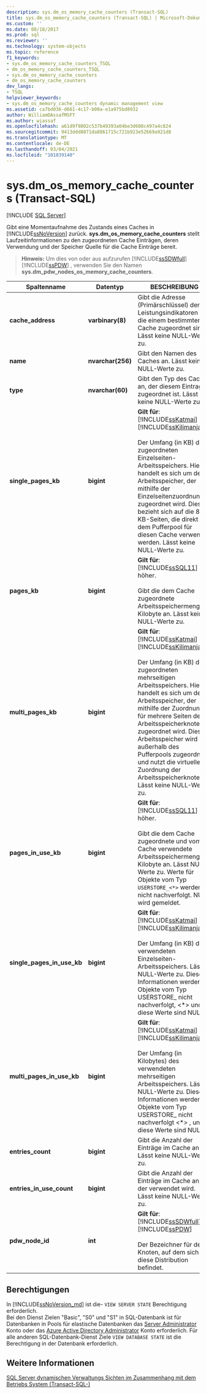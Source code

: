 ```yaml
---
description: sys.dm_os_memory_cache_counters (Transact-SQL)
title: sys.dm_os_memory_cache_counters (Transact-SQL) | Microsoft-Dokumentation
ms.custom: ''
ms.date: 08/18/2017
ms.prod: sql
ms.reviewer: ''
ms.technology: system-objects
ms.topic: reference
f1_keywords:
- sys.dm_os_memory_cache_counters_TSQL
- dm_os_memory_cache_counters_TSQL
- sys.dm_os_memory_cache_counters
- dm_os_memory_cache_counters
dev_langs:
- TSQL
helpviewer_keywords:
- sys.dm_os_memory_cache_counters dynamic management view
ms.assetid: ca7bd036-d661-4c17-b00a-e1a975bd8932
author: WilliamDAssafMSFT
ms.author: wiassaf
ms.openlocfilehash: a61d9f9802c537b49393a04be3d608c497a4c824
ms.sourcegitcommit: 9413ddd8071da8861715c721b923e52669a921d8
ms.translationtype: MT
ms.contentlocale: de-DE
ms.lasthandoff: 03/04/2021
ms.locfileid: "101839140"
---
```

# <a name="sysdm_os_memory_cache_counters-transact-sql"></a>sys.dm_os_memory_cache_counters (Transact-SQL)
[!INCLUDE [SQL Server](../../includes/applies-to-version/sqlserver.md)]

  Gibt eine Momentaufnahme des Zustands eines Caches in [!INCLUDE[ssNoVersion](../../includes/ssnoversion-md.md)] zurück. **sys.dm_os_memory_cache_counters** stellt Laufzeitinformationen zu den zugeordneten Cache Einträgen, deren Verwendung und der Speicher Quelle für die Cache Einträge bereit.  
  
> **Hinweis:** Um dies von oder aus aufzurufen [!INCLUDE[ssSDWfull](../../includes/sssdwfull-md.md)] [!INCLUDE[ssPDW](../../includes/sspdw-md.md)] , verwenden Sie den Namen **sys.dm_pdw_nodes_os_memory_cache_counters**.  
  
|Spaltenname|Datentyp|BESCHREIBUNG|  
|-----------------|---------------|-----------------|  
|**cache_address**|**varbinary(8)**|Gibt die Adresse (Primärschlüssel) der Leistungsindikatoren an, die einem bestimmten Cache zugeordnet sind. Lässt keine NULL-Werte zu.|  
|**name**|**nvarchar(256)**|Gibt den Namen des Caches an. Lässt keine NULL-Werte zu.|  
|**type**|**nvarchar(60)**|Gibt den Typ des Caches an, der diesem Eintrag zugeordnet ist. Lässt keine NULL-Werte zu.|  
|**single_pages_kb**|**bigint**|**Gilt für**: [!INCLUDE[ssKatmai](../../includes/sskatmai-md.md)] bis [!INCLUDE[ssKilimanjaro](../../includes/sskilimanjaro-md.md)].<br /><br /> Der Umfang (in KB) des zugeordneten Einzelseiten-Arbeitsspeichers. Hierbei handelt es sich um den Arbeitsspeicher, der mithilfe der Einzelseitenzuordnung zugeordnet wird. Dies bezieht sich auf die 8-KB-Seiten, die direkt aus dem Pufferpool für diesen Cache verwendet werden. Lässt keine NULL-Werte zu.|  
|**pages_kb**|**bigint**|**Gilt für**:  [!INCLUDE[ssSQL11](../../includes/sssql11-md.md)] und höher.<br /><br /> Gibt die dem Cache zugeordnete Arbeitsspeichermenge in Kilobyte an. Lässt keine NULL-Werte zu.|  
|**multi_pages_kb**|**bigint**|**Gilt für**: [!INCLUDE[ssKatmai](../../includes/sskatmai-md.md)] bis [!INCLUDE[ssKilimanjaro](../../includes/sskilimanjaro-md.md)].<br /><br /> Der Umfang (in KB) des zugeordneten mehrseitigen Arbeitsspeichers. Hierbei handelt es sich um den Arbeitsspeicher, der mithilfe der Zuordnung für mehrere Seiten des Arbeitsspeicherknotens zugeordnet wird. Dieser Arbeitsspeicher wird außerhalb des Pufferpools zugeordnet und nutzt die virtuelle Zuordnung der Arbeitsspeicherknoten. Lässt keine NULL-Werte zu.|  
|**pages_in_use_kb**|**bigint**|**Gilt für**:  [!INCLUDE[ssSQL11](../../includes/sssql11-md.md)] und höher.<br /><br /> Gibt die dem Cache zugeordnete und vom Cache verwendete Arbeitsspeichermenge in Kilobyte an. Lässt NULL-Werte zu.  Werte für Objekte vom Typ `USERSTORE_<*>` werden nicht nachverfolgt.  NULL wird gemeldet.|  
|**single_pages_in_use_kb**|**bigint**|**Gilt für**: [!INCLUDE[ssKatmai](../../includes/sskatmai-md.md)] bis [!INCLUDE[ssKilimanjaro](../../includes/sskilimanjaro-md.md)].<br /><br /> Der Umfang (in KB) des verwendeten Einzelseiten-Arbeitsspeichers. Lässt NULL-Werte zu. Diese Informationen werden für Objekte vom Typ USERSTORE_ nicht nachverfolgt, \<*> und diese Werte sind NULL.|  
|**multi_pages_in_use_kb**|**bigint**|**Gilt für**: [!INCLUDE[ssKatmai](../../includes/sskatmai-md.md)] bis [!INCLUDE[ssKilimanjaro](../../includes/sskilimanjaro-md.md)].<br /><br /> Der Umfang (in Kilobytes) des verwendeten mehrseitigen Arbeitsspeichers. Lässt NULL-Werte zu. Diese Informationen werden für Objekte vom Typ USERSTORE_ nicht nachverfolgt \<*> , und diese Werte sind NULL.|  
|**entries_count**|**bigint**|Gibt die Anzahl der Einträge im Cache an. Lässt keine NULL-Werte zu.|  
|**entries_in_use_count**|**bigint**|Gibt die Anzahl der Einträge im Cache an, der verwendet wird. Lässt keine NULL-Werte zu.|  
|**pdw_node_id**|**int**|**Gilt für**: [!INCLUDE[ssSDWfull](../../includes/sssdwfull-md.md)] , [!INCLUDE[ssPDW](../../includes/sspdw-md.md)]<br /><br /> Der Bezeichner für den Knoten, auf dem sich diese Distribution befindet.|  
  
## <a name="permissions"></a>Berechtigungen 

In [!INCLUDE[ssNoVersion_md](../../includes/ssnoversion-md.md)] ist die- `VIEW SERVER STATE` Berechtigung erforderlich.   
Bei den Dienst Zielen "Basic", "S0" und "S1" in SQL-Datenbank ist für Datenbanken in Pools für elastische Datenbanken das [Server Administrator](/azure/azure-sql/database/logins-create-manage#existing-logins-and-user-accounts-after-creating-a-new-database) Konto oder das [Azure Active Directory Administrator](/azure/azure-sql/database/authentication-aad-overview#administrator-structure) Konto erforderlich. Für alle anderen SQL-Datenbank-Dienst Ziele `VIEW DATABASE STATE` ist die Berechtigung in der Datenbank erforderlich.   

## <a name="see-also"></a>Weitere Informationen  
  [SQL Server dynamischen Verwaltungs Sichten im Zusammenhang mit dem Betriebs System &#40;Transact-SQL-&#41;](../../relational-databases/system-dynamic-management-views/sql-server-operating-system-related-dynamic-management-views-transact-sql.md)  
  
